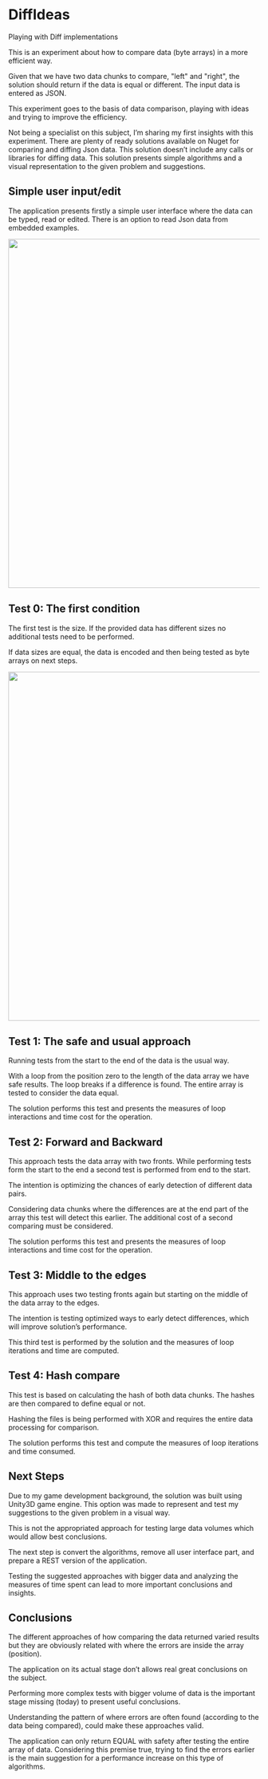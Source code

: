 # DiffIdeas
Playing with Diff implementations

This is an experiment about how to compare data (byte arrays) in a more efficient way.

Given that we have two data chunks to compare, "left" and "right", the solution should return if the data is equal or different. 
The input data is entered as JSON.
  
This experiment goes to the basis of data comparison, playing with ideas and trying to improve the efficiency. 

Not being a specialist on this subject, I’m sharing my first insights with this experiment.
There are plenty of ready solutions available on Nuget for comparing and diffing Json data.
This solution doesn’t include any calls or libraries for diffing data. 
This solution presents simple algorithms and a visual representation to the given problem and suggestions.

## Simple user input/edit

The application presents firstly a simple user interface where the data can be typed, read or edited. There is an option to read Json data from embedded examples.

<img src="http://invent4.com/git/image0.JPG" width="700">


## Test 0: The first condition

The first test is the size. If the provided data has different sizes no additional tests need to be performed.

If data sizes are equal, the data is encoded and then being tested as byte arrays on next steps.

<img src="http://invent4.com/git/image1b.JPG" width="700">


## Test 1: The safe and usual approach

Running tests from the start to the end of the data is the usual way. 

With a loop from the position zero to the length of the data array we have safe results.
The loop breaks if a difference is found. The entire array is tested to consider the data equal. 

The solution performs this test and presents the measures of loop interactions and time cost for the operation.


## Test 2: Forward and Backward

This approach tests the data array with two fronts. 
While performing tests form the start to the end a second test is performed from end to the start.

The intention is optimizing the chances of early detection of different data pairs.

Considering data chunks where the differences are at the end part of the array this test will detect this earlier. The additional cost of a second comparing must be considered. 

The solution performs this test and presents the measures of loop interactions and time cost for the operation.


## Test 3: Middle to the edges

This approach uses two testing fronts again but starting on the middle of the data array to the edges.

The intention is testing optimized ways to early detect differences, which will improve solution’s performance.

This third test is performed by the solution and the measures of loop iterations and time are computed.


## Test 4: Hash compare

This test is based on calculating the hash of both data chunks. The hashes are then compared to define equal or not. 

Hashing the files is being performed with XOR and requires the entire data processing for comparison. 

The solution performs this test and compute the measures of loop iterations and time consumed.


## Next Steps

Due to my game development background, the solution was built using Unity3D game engine. This option was made to represent and test my suggestions to the given problem in a visual way.

This is not the appropriated approach for testing large data volumes which would allow best conclusions. 

The next step is convert the algorithms, remove all user interface part, and prepare a REST version of the application. 

Testing the suggested approaches with bigger data and analyzing the measures of time spent can lead to more important conclusions and insights.

## Conclusions

The different approaches of how comparing the data returned varied results but they are obviously related with where the errors are inside the array (position).

The application on its actual stage don’t allows real great conclusions on the subject.

Performing more complex tests with bigger volume of data is the important stage missing (today) to present useful conclusions.

Understanding the pattern of where errors are often found (according to the data being compared), could make these approaches valid. 

The application can only return EQUAL with safety after testing the entire array of data. Considering this premise true, trying to find the errors earlier is the main suggestion for a performance increase on this type of algorithms.





